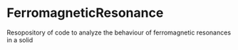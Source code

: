 # FerromagneticResonance
Resopository of code to analyze the behaviour of ferromagnetic resonances in a solid
